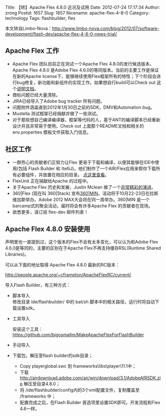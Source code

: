 Title: 【转】Apache Flex 4.8.0 近况及试用
Date: 2012-07-24 17:17:34
Author: zrong
Postid: 1657
Slug: 1657
Nicename: apache-flex-4-8-0
Category: technology
Tags: flashbuilder, flex

本文转自Limbo-Nova：<http://www.limbo-nova.com/blog/2012/07/software-development/flash-dev/apache-flex-4-8-0-news-trial/>

Apache Flex 工作
----------------

-   Apache Flex 团队目前正在测试一个Apache Flex
    4.8.0的发行候选版本。Apache Flex 4.8.0 是Adobe Flex
    4.6.0的等同版本。当前的主要工作是保证在新的Apache
    license下，能够继续使用Flex框架所有的特性；下个阶段会进行bug修复，新功能和新组件的实现工作。如果想自行build可以Check
    out
    这个[说明文档](http://svn.apache.org/viewvc/incubator/flex/trunk/README?view=co)。
-   商标问题已经大量清除。
-   JIRA已经导入了Adobe bug tracker 所有问题。
-   问题附件涵盖直到2012年1月30日之前的SDK，DMV和Automation bug。
-   Mustella 测试框架已经捐献并做了一些测试。
-   对于那些想自己编译编译器，框架等代码的人，基于ANT的编译脚本已经重新设计并且非常易于使用。Check
    out 上面那个README文档和相关的env.properties
    模板文件获取入门信息。<!--more-->

社区工作
--------

-   一群热心的贡献者们正努力让Flex
    更易于下载和编译，以便其能够在IDE中使用(包括 Flash Builder 和
    ItelliJ)。他们制作了一个AIR/Flex应用来帮你下载所有必要组件，并放置在相应的目录。
    [点这里查看](https://github.com/bigosmallm/MakeApacheFlexForFlashBuilder)。
-   FlexUnit 正在捐献给Apache 的过程中。
-   关于Apache Flex 历史和发展，Justin Mclean
    做了一个[非常精彩的演讲](https://docs.google.com/presentation/pub?id=1SsVcr2SLkBJMXk1N6U3-HpxloSUUa4pBX-2f4GrRL5M)。
-   360|Flex (现在叫 360|Stack)
    宣布[360|MIN](http://www.360stack.com/blog/2012/06/announcing-360min/)，活动将于10月22-23日在拉斯维加斯举办。Adobe
    2012 MAX大会将在同一周举办。360|MIN
    是一个barcamp式的聚会活动，届时将会有许多Apache Flex
    的贡献者在现场。
-   欲悉更多，请订阅 flex-dev 邮件列表！

Apache Flex 4.8.0 安装使用
--------------------------

声明里也一直提到过，这个版本的Flex不会有太多变化，可以认为和Adobe Flex
4.6.0是等同的，主要的区别在于Apache Flex不再支持缓存RSL(Runtime Shared
Libraries)。

可以从下面的地址取得 Apache Flex 4.8.0 最新的RC版本：

<http://people.apache.org/~cframpton/ApacheFlexRC/current/>

导入Flash Builder，有三种方式：

-   脚本导入  
    修改目录 ide/flashbuilder/ 中的 bat/sh
    脚本中的相关路径，运行时将自动下载设置sdk。
-   工具导入  

    安装这个工具：<https://github.com/bigosmallm/MakeApacheFlexForFlashBuilder>
-   手动导入
-   下载包，解压至flash builder的sdk目录；
    -   Copy playerglobal.swc 到 frameworks\\libs\\player\\11.1中；
    -   下载
        http://airdownload.adobe.com/air/win/download/3.1/AdobeAIRSDK.zip
        解压至目录4.8.0；
    -   将 /ide/flashbuilder/config内的3个xml配置文件，复制覆盖至
        /frameworks 中；
    -   配置完成之后，在Flash Builder
        首选项里设置SDK即可。开发流程和Flex 4.6一样。

